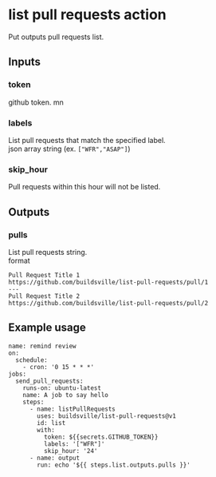# list pull requests action
Put outputs pull requests list.

## Inputs
### token
github token.
mn
### labels
List pull requests that match the specified label.  
json array string (ex. `["WFR","ASAP"]`)

### skip_hour
Pull requests within this hour will not be listed.

## Outputs
### pulls
List pull requests string.  
format

```
Pull Request Title 1
https://github.com/buildsville/list-pull-requests/pull/1
---
Pull Request Title 2
https://github.com/buildsville/list-pull-requests/pull/2
```

## Example usage
```
name: remind review
on:
  schedule:
    - cron: '0 15 * * *'
jobs:
  send_pull_requests:
    runs-on: ubuntu-latest
    name: A job to say hello
    steps:
      - name: listPullRequests
        uses: buildsville/list-pull-requests@v1
        id: list
        with:
          token: ${{secrets.GITHUB_TOKEN}}
          labels: '["WFR"]'
          skip_hour: '24'
      - name: output
        run: echo '${{ steps.list.outputs.pulls }}'
```

